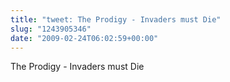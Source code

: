 ```yaml
---
title: "tweet: The Prodigy - Invaders must Die"
slug: "1243905346"
date: "2009-02-24T06:02:59+00:00"
---
```

The Prodigy - Invaders must Die